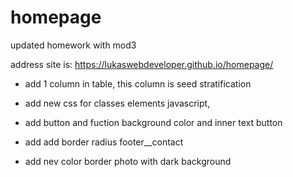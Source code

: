 # homepage
updated homework with mod3

address site is:
https://lukaswebdeveloper.github.io/homepage/

- add 1 column in table, this column is seed stratification 

- add new css for classes elements javascript,
- add button and fuction background color and inner text button

- add add border radius footer__contact

- add nev color border photo with dark background